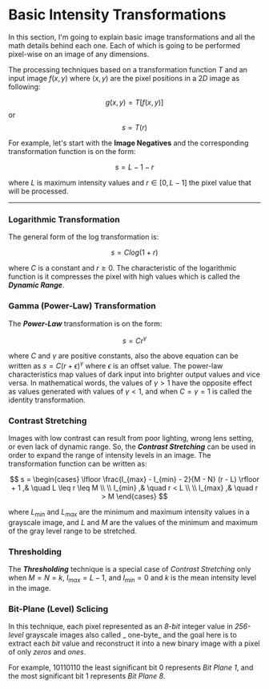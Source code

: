 # Basic Intensity Transformations
In this section, I'm going to explain basic image transformations and all the math details behind each one. Each of which is going to be performed pixel-wise on an image of any dimensions. 

The processing techniques based on a transformation function $T$ and an input image $f(x,y)$ where $(x, y)$ are the pixel positions in a $2D$ image as following:

$$g(x,y) = T[f(x,y)]$$ 
or 
$$s = T(r)$$

For example, let's start with the **Image Negatives** and the corresponding transformation function is on the form: 

$$s = L - 1 - r$$

where $L$ is maximum intensity values and $r \in [0, L - 1]$ the pixel value that will be processed.

---

### Logarithmic Transformation
The general form of the log transformation is:

$$s = C log(1 + r)$$

where $C$ is a constant and $r \geq 0$. The characteristic of the logarithmic function is it compresses the pixel with high values which is called the _**Dynamic Range**_.

### Gamma (Power-Law) Transformation
The _**Power-Law**_ transformation is on the form:

$$s = C r^\gamma$$

where $C$ and $\gamma$ are positive constants, also the above equation can be written as $s = C (r + \epsilon)^\gamma$ where $\epsilon$ is an offset value. The power-law characteristics map values of dark input into brighter output values and vice versa. In mathematical words, the values of $\gamma > 1$ have the opposite effect as values generated with values of $\gamma < 1$, and when $C = \gamma = 1$ is called the identity transformation.

### Contrast Stretching
Images with low contrast can result from poor lighting, wrong lens setting, or even lack of dynamic range. So, the _**Contrast Stretching**_ can be used in order to expand the range of intensity levels in an image. The transformation function can be written as:

$$ 
s = 
\begin{cases}
\lfloor \frac{I_{max} - I_{min} - 2}{M - N} (r - L) \rfloor + 1 ,& \quad L \leq r \leq M 
\\ \\
I_{min} ,& \quad r < L
\\ \\
I_{max} ,& \quad r > M
\end{cases}
$$

where $L_{min}$ and $L_{max}$ are the minimum and maximum intensity values in a grayscale image, and $L$ and $M$ are the values of the minimum and maximum of the gray level range to be stretched.

### Thresholding
The _**Thresholding**_ technique is a special case of _Contrast Stretching_ only when $M = N = k,$ $I_{max} = L-1,$ and $I_{min} = 0$ and $k$ is the mean intensity level in the image.

### Bit-Plane (Level) Sclicing
In this technique, each pixel represented as an _8-bit_ integer value in _256-level_ grayscale images also called _ one-byte_ and the goal here is to extract each _bit_ value and reconstruct it into a new binary image with a pixel of only $zeros$ and $ones$.

For example, $10110110$ the least significant bit $0$ represents _Bit Plane 1_, and the most significant bit $1$ represents _Bit Plane 8_.
